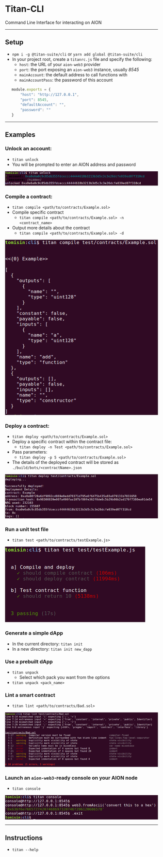 # Titan-CLI

Command Line Interface for interacting on AION 

---

## Setup

- `npm i -g @titan-suite/cli` or `yarn add global @titan-suite/cli`
- In your project root, create a `titanrc.js` file and specify the following:
    - `host`: the URL of your `aion-web3` provider
    - `port`: the port exposing an `aion-web3` instance, usually *8545*
    - `mainAccount`: the default address to call functions with
    - `mainAccountPass`: the password of this account
```javascript
   module.exports = {
       "host": "http://127.0.0.1",
       "port": 8545,
       "defaultAccount": "",
       "password": ""
   }
```
---

## Examples


### Unlock an account:

- `titan unlock`
- You will be prompted to enter an AION address and password

![](screenshots/unlock.png)

### Compile a contract:

- `titan compile <path/to/contracts/Example.sol>`
- Compile specific contract 
    - `titan compile <path/to/contracts/Example.sol> -n <contract_name>`
- Output more details about the contract
    - `titan compile <path/to/contracts/Example.sol> -d`

![](screenshots/compile.png)

### Deploy a contract:

- `titan deploy <path/to/contracts/Example.sol>`
- Deploy a specific contract within the contract file:
    - `titan deploy -n Test <path/to/contracts/Example.sol>`
- Pass parameters:
    - `titan deploy -p 5 <path/to/contracts/Example.sol>`
- The details of the deployed contract will be stored as `./build/bots/<contractName>.json`

![](screenshots/deploy.png)

### Run a unit test file

- `titan test <path/to/contracts/testExample.js>`

![](screenshots/test.png)

### Generate a simple dApp 

- In the current directory: `titan init`
- In a new directory: `titan init new_dapp`

### Use a prebuilt dApp

- `titan unpack`
    - Select which pack you want from the options
- `titan unpack <pack_name>`

### Lint a smart contract

- `titan lint <path/to/contracts/Bad.sol>`

![](screenshots/lint.png)

### Launch an `aion-web3`-ready console on your AION node

- `titan console`

![](screenshots/console.png)

---

## Instructions

- `titan --help`
